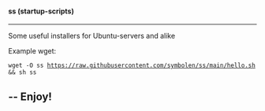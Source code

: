 #### ss (startup-scripts)

--------

Some useful installers for Ubuntu-servers and alike

Example wget:



<code>wget -O ss https://raw.githubusercontent.com/symbolen/ss/main/hello.sh && sh ss</code>



##  --  Enjoy!
